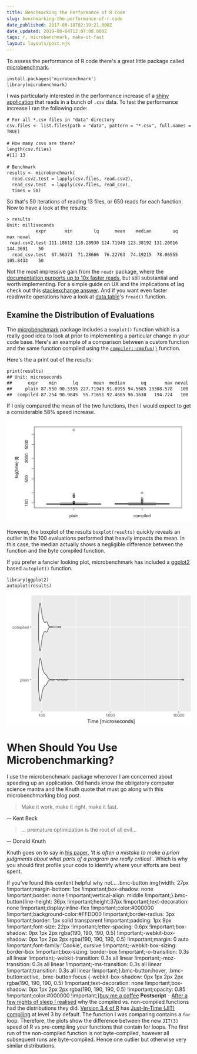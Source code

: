 ```yaml
---
title: Benchmarking the Performance of R Code
slug: benchmarking-the-performance-of-r-code
date_published: 2017-06-18T02:19:21.000Z
date_updated: 2019-08-04T12:07:08.000Z
tags: r, microbenchmark, make-it-fast
layout: layouts/post.njk
---
```


To assess the performance  of R code there's a great little package called [microbenchmark](https://cran.r-project.org/web/packages/microbenchmark/index.html).

    install.packages('microbenchmark')
    library(microbenchmark)
    

I was particularly interested in the performance increase of a [shiny application](https://shiny.rstudio.com/) that reads in a bunch of `.csv` data. To test the performance increase I ran the following code:

    # For all *.csv files in "data" directory
    csv.files <- list.files(path = "data", pattern = "*.csv", full.names = TRUE)
    
    # How many csvs are there?
    length(csv.files)
    #[1] 13
    
    # Benchmark
    results <- microbenchmark(
      read.csv2.test = lapply(csv.files, read.csv2),
      read_csv.test  = lapply(csv.files, read_csv),
      times = 50)
    

So that's 50 iterations of reading 13 files, or 650 reads for each function. Now to have a look at the results:

    > results
    Unit: milliseconds
               expr       min        lq      mean    median        uq      max neval
     read.csv2.test 111.18612 118.28930 124.71949 123.38192 131.20016 144.3691    50
      read_csv.test  67.56371  71.28666  76.22763  74.19215  78.06555 105.8433    50
    

Not the most impressive gain from the `readr` package, where the [documentation purports up to 10x faster reads](https://cran.r-project.org/web/packages/readr/README.html), but still substantial and worth implementing. For a simple guide on UX and the implications of lag check out this [stackexchange answer](https://ux.stackexchange.com/a/3836/78865). And if you want even faster read/write operations have a look at [data.table](https://cran.r-project.org/web/packages/data.table/vignettes/datatable-intro.html)'s `fread()` function.

## Examine the Distribution of Evaluations

The [microbenchmark](https://cran.r-project.org/web/packages/microbenchmark/index.html) package includes a `boxplot()` function which is a really good idea to look at prior to implementing a particular change in your code base. Here's an example of a comparison between a custom function and the same function compiled using the [`compiler::cmpfun()`](`compiler::cmpfun()`) function.

Here's the a print out of the results:

    print(results)
    ## Unit: microseconds
    ##      expr    min      lq      mean  median      uq       max neval
    ##     plain 87.550 90.5355 227.71949 91.8995 94.5685 13308.578   100
    ##  compiled 87.254 90.9845  95.71651 92.4605 96.1630   194.724   100
    

If I only compared the mean of the two functions, then I would expect to get a considerable 58% speed increase.

![Microbenchmark Boxplot](/content/images/2017/08/microbenchmark_compiled_function.png)

However, the boxplot of the results `boxplot(results)` quickly reveals an outlier in the 100 evaluations performed that heavily impacts the mean. In this case, the median actually shows a negligible difference between the function and the byte compiled function.

If you prefer a fancier looking plot, microbenchmark has included a [ggplot2](http://ggplot2.org/) based `autoplot()` function.

    library(ggplot2)
    autoplot(results)
    

![Microbenchmark Autoplot](/content/images/2017/08/microbenchmark_autoplot.png)

# When Should You Use Microbenchmarking?

I use the microbenchmark package whenever I am concerned about speeding up an application. Old hands know the obligatory computer science mantra and the Knuth quote that must go along with this microbenchmarking blog post.

> Make it work, make it right, make it fast.

-- Kent Beck

> ... premature optimization is the root of all evil...

-- Donald Knuth

Knuth goes on to say in [his paper](http://web.archive.org/web/20130731202547/http://pplab.snu.ac.kr/courses/adv_pl05/papers/p261-knuth.pdf), *'It is often a mistake to make a priori judgments about what parts of a program are really critical'*. Which is why you should first profile your code to identify where your efforts are best spent.

If you've found this content helpful why not...
.bmc-button img{width: 27px !important;margin-bottom: 1px !important;box-shadow: none !important;border: none !important;vertical-align: middle !important;}.bmc-button{line-height: 36px !important;height:37px !important;text-decoration: none !important;display:inline-flex !important;color:#000000 !important;background-color:#FFDD00 !important;border-radius: 3px !important;border: 1px solid transparent !important;padding: 1px 9px !important;font-size: 22px !important;letter-spacing: 0.6px !important;box-shadow: 0px 1px 2px rgba(190, 190, 190, 0.5) !important;-webkit-box-shadow: 0px 1px 2px 2px rgba(190, 190, 190, 0.5) !important;margin: 0 auto !important;font-family:'Cookie', cursive !important;-webkit-box-sizing: border-box !important;box-sizing: border-box !important;-o-transition: 0.3s all linear !important;-webkit-transition: 0.3s all linear !important;-moz-transition: 0.3s all linear !important;-ms-transition: 0.3s all linear !important;transition: 0.3s all linear !important;}.bmc-button:hover, .bmc-button:active, .bmc-button:focus {-webkit-box-shadow: 0px 1px 2px 2px rgba(190, 190, 190, 0.5) !important;text-decoration: none !important;box-shadow: 0px 1px 2px 2px rgba(190, 190, 190, 0.5) !important;opacity: 0.85 !important;color:#000000 !important;}[buy me a coffee](https://www.buymeacoffee.com/6uRXFwMJD)
**Postscript** - [After a few nights of sleep I realised](https://m.signalvnoise.com/cant-crack-that-programming-problem-go-to-sleep-or-take-a-walk-930c767e1119) why the compiled vs. non-compiled functions had the distributions they did. [Version 3.4 of R](https://stat.ethz.ch/pipermail/r-announce/2017/000612.html) has [Just-In-Time (JIT) compiling](https://en.wikipedia.org/wiki/Just-in-time_compilation) at level 3 by default. The function I was comparing contains a `for` loop. Therefore, the plots show the difference between the new `JIT(3)` speed of R vs pre-compiling your functions that contain for loops. The first run of the non-compiled function is not byte-compiled, however all subsequent runs are byte-compiled. Hence one outlier but otherwise very similar distributions.

